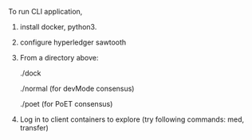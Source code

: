 To run CLI application,

1. install docker, python3.

2. configure hyperledger sawtooth 



3. From a directory above:

    ./dock

    ./normal  (for devMode consensus)

    ./poet    (for PoET consensus)



4. Log in to client containers to explore (try following commands: med, transfer)
